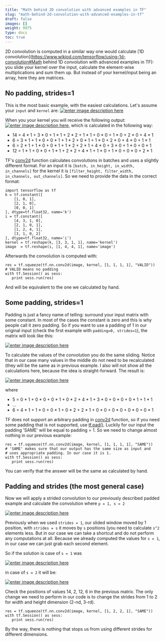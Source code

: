 ```yaml
---
title: "Math behind 2D convolution with advanced examples in TF"
slug: "math-behind-2d-convolution-with-advanced-examples-in-tf"
draft: false
images: []
weight: 9975
type: docs
toc: true
---
```


2D convolution is computed in a similar way one would calculate [1D convolution](https://www.wikiod.com/tensorflow/using-1d-convolution#Math behind 1D convolution with advanced examples in TF): you slide your kernel over the input, calculate the element-wise multiplications and sum them up. But instead of your kernel/input being an array, here they are matrices.

## No padding, strides=1
This is the most basic example, with the easiest calculations. Let's assume your `input` and `kernel` are:
[![enter image description here][1]][1]

When you your kernel you will receive the following output: [![enter image description here][2]][2], which is calculated in the following way:

 - 14 = 4 * 1 + 3 * 0 + 1 * 1 + 2 * 2 + 1 * 1 + 0 * 0 + 1 * 0 + 2 * 0 + 4 * 1
 - 6  = 3 * 1 + 1 * 0 + 0 * 1 + 1 * 2 + 0 * 1 + 1 * 0 + 2 * 0 + 4 * 0 + 1 * 1
 - 6  = 2 * 1 + 1 * 0 + 0 * 1 + 1 * 2 + 2 * 1 + 4 * 0 + 3 * 0 + 1 * 0 + 0 * 1
 - 12 = 1 * 1 + 0 * 0 + 1 * 1 + 2 * 2 + 4 * 1 + 1 * 0 + 1 * 0 + 0 * 0 + 2 * 1

TF's [conv2d][3] function calculates convolutions in batches and uses a slightly different format. For an input it is `[batch, in_height, in_width, in_channels]` for the kernel it is `[filter_height, filter_width, in_channels, out_channels]`. So we need to provide the data in the correct format:

    import tensorflow as tf
    k = tf.constant([
        [1, 0, 1],
        [2, 1, 0],
        [0, 0, 1]
    ], dtype=tf.float32, name='k')
    i = tf.constant([
        [4, 3, 1, 0],
        [2, 1, 0, 1],
        [1, 2, 4, 1],
        [3, 1, 0, 2]
    ], dtype=tf.float32, name='i')
    kernel = tf.reshape(k, [3, 3, 1, 1], name='kernel')
    image  = tf.reshape(i, [1, 4, 4, 1], name='image')

Afterwards the convolution is computed with:

    res = tf.squeeze(tf.nn.conv2d(image, kernel, [1, 1, 1, 1], "VALID"))
    # VALID means no padding
    with tf.Session() as sess:
       print sess.run(res)

And will be equivalent to the one we calculated by hand. 


  [1]: https://i.stack.imgur.com/yTCl8.png
  [2]: https://i.stack.imgur.com/TPhBi.png
  [3]: https://www.tensorflow.org/api_docs/python/tf/nn/conv2d

## Some padding, strides=1
Padding is just a fancy name of telling: surround your input matrix with some constant. In most of the cases the constant is zero and this is why people call it zero padding. So if you want to use a padding of 1 in our original input (check the first example with `padding=0, strides=1`), the matrix will look like this:

[![enter image description here][1]][1]

To calculate the values of the convolution you do the same sliding. Notice that in our case many values in the middle do not need to be recalculated (they will be the same as in previous example. I also will not show all the calculations here, because the idea is straight-forward. The result is:

[![enter image description here][2]][2]

where 
 - 5 = 0 * 1 + 0 * 0 + 0 * 1 + 0 * 2 + 4 * 1 + 3 * 0 + 0 * 0 + 0 * 1 + 1 * 1
 - ...
 - 6 = 4 * 1 + 1 * 0 + 0 * 1 + 0 * 2 + 2 * 1 + 0 * 0 + 0 * 0 + 0 * 0 + 0 * 1

TF does not support an arbitrary padding in [conv2d][3] function, so if you need some padding that is not supported, use [tf.pad()][4]. Luckily for our input the padding 'SAME' will be equal to padding = 1. So we need to change almost nothing in our previous example:

    res = tf.squeeze(tf.nn.conv2d(image, kernel, [1, 1, 1, 1], "SAME"))
    # 'SAME' makes sure that our output has the same size as input and 
    # uses appropriate padding. In our case it is 1.
    with tf.Session() as sess:
       print sess.run(res)

 You can verify that the answer will be the same as calculated by hand.


  [1]: https://i.stack.imgur.com/tPJk4.png
  [2]: https://i.stack.imgur.com/zQ6s9.png
  [3]: https://www.tensorflow.org/api_docs/python/tf/nn/conv2d
  [4]: https://www.tensorflow.org/api_docs/python/tf/pad

## Padding and strides (the most general case)
Now we will apply a strided convolution to our previously described padded example and calculate the convolution where `p = 1, s = 2`

[![enter image description here][1]][1]

Previously when we used `strides = 1`, our slided window moved by 1 position, with `strides = s` it moves by `s` positions (you need to calculate `s^2` elements less. But in our case we can take a shortcut and do not perform any computations at all. Because we already computed the values for `s = 1`, in our case we can just grab each second element. 

So if the solution is case of `s = 1` was 

[![enter image description here][2]][2]

in case of `s = 2` it will be:

[![enter image description here][3]][3]

Check the positions of values 14, 2, 12, 6 in the previous matrix. The only change we need to perform in our code is to change the strides from 1 to 2 for width and height dimension (2-nd, 3-rd).

    res = tf.squeeze(tf.nn.conv2d(image, kernel, [1, 2, 2, 1], "SAME"))
    with tf.Session() as sess:
       print sess.run(res)

By the way, there is nothing that stops us from using different strides for different dimensions.


  [1]: https://i.stack.imgur.com/68ZsM.png
  [2]: https://i.stack.imgur.com/rRse4.png
  [3]: https://i.stack.imgur.com/0Ydz6.png

